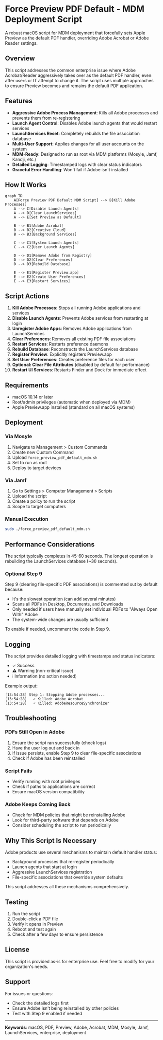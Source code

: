 # Force Preview PDF Default - MDM Deployment Script

A robust macOS script for MDM deployment that forcefully sets Apple Preview as the default PDF handler, overriding Adobe Acrobat or Adobe Reader settings.

## Overview

This script addresses the common enterprise issue where Adobe Acrobat/Reader aggressively takes over as the default PDF handler, even after users or IT attempt to change it. The script uses multiple approaches to ensure Preview becomes and remains the default PDF application.

## Features

- **Aggressive Adobe Process Management**: Kills all Adobe processes and prevents them from re-registering
- **Launch Agent Control**: Disables Adobe launch agents that would restart services
- **LaunchServices Reset**: Completely rebuilds the file association database
- **Multi-User Support**: Applies changes for all user accounts on the system
- **MDM-Ready**: Designed to run as root via MDM platforms (Mosyle, Jamf, Kandji, etc.)
- **Detailed Logging**: Timestamped logs with clear status indicators
- **Graceful Error Handling**: Won't fail if Adobe isn't installed

## How It Works

```mermaid
graph TD
    A[Force Preview PDF Default MDM Script] --> B[Kill Adobe Processes]
    A --> C[Disable Launch Agents]
    A --> D[Clear LaunchServices]
    A --> E[Set Preview as Default]
    
    B --> B1[Adobe Acrobat]
    B --> B2[Creative Cloud]
    B --> B3[Background Services]
    
    C --> C1[System Launch Agents]
    C --> C2[User Launch Agents]
    
    D --> D1[Remove Adobe from Registry]
    D --> D2[Clear Preferences]
    D --> D3[Rebuild Database]
    
    E --> E1[Register Preview.app]
    E --> E2[Create User Preferences]
    E --> E3[Restart Services]
```

## Script Actions

1. **Kill Adobe Processes**: Stops all running Adobe applications and services
2. **Disable Launch Agents**: Prevents Adobe services from restarting at login
3. **Unregister Adobe Apps**: Removes Adobe applications from LaunchServices
4. **Clear Preferences**: Removes all existing PDF file associations
5. **Restart Services**: Restarts preference daemons
6. **Rebuild Database**: Reconstructs the LaunchServices database
7. **Register Preview**: Explicitly registers Preview.app
8. **Set User Preferences**: Creates preference files for each user
9. **Optional: Clear File Attributes** (disabled by default for performance)
10. **Restart UI Services**: Restarts Finder and Dock for immediate effect

## Requirements

- macOS 10.14 or later
- Root/admin privileges (automatic when deployed via MDM)
- Apple Preview.app installed (standard on all macOS systems)

## Deployment

### Via Mosyle

1. Navigate to Management > Custom Commands
2. Create new Custom Command
3. Upload `force_preview_pdf_default_mdm.sh`
4. Set to run as root
5. Deploy to target devices

### Via Jamf

1. Go to Settings > Computer Management > Scripts
2. Upload the script
3. Create a policy to run the script
4. Scope to target computers

### Manual Execution

```bash
sudo ./force_preview_pdf_default_mdm.sh
```

## Performance Considerations

The script typically completes in 45-60 seconds. The longest operation is rebuilding the LaunchServices database (~30 seconds).

### Optional Step 9

Step 9 (clearing file-specific PDF associations) is commented out by default because:
- It's the slowest operation (can add several minutes)
- Scans all PDFs in Desktop, Documents, and Downloads
- Only needed if users have manually set individual PDFs to "Always Open With" Adobe
- The system-wide changes are usually sufficient

To enable if needed, uncomment the code in Step 9.

## Logging

The script provides detailed logging with timestamps and status indicators:
- ✓ Success
- ⚠ Warning (non-critical issue)
- ℹ Information (no action needed)

Example output:
```
[13:54:28] Step 1: Stopping Adobe processes...
[13:54:28]   ✓ Killed: Adobe Acrobat
[13:54:28]   ✓ Killed: AdobeResourceSynchronizer
```

## Troubleshooting

### PDFs Still Open in Adobe

1. Ensure the script ran successfully (check logs)
2. Have the user log out and back in
3. If issue persists, enable Step 9 to clear file-specific associations
4. Check if Adobe has been reinstalled

### Script Fails

- Verify running with root privileges
- Check if paths to applications are correct
- Ensure macOS version compatibility

### Adobe Keeps Coming Back

- Check for MDM policies that might be reinstalling Adobe
- Look for third-party software that depends on Adobe
- Consider scheduling the script to run periodically

## Why This Script Is Necessary

Adobe products use several mechanisms to maintain default handler status:
- Background processes that re-register periodically
- Launch agents that start at login
- Aggressive LaunchServices registration
- File-specific associations that override system defaults

This script addresses all these mechanisms comprehensively.

## Testing

1. Run the script
2. Double-click a PDF file
3. Verify it opens in Preview
4. Reboot and test again
5. Check after a few days to ensure persistence

## License

This script is provided as-is for enterprise use. Feel free to modify for your organization's needs.

## Support

For issues or questions:
- Check the detailed logs first
- Ensure Adobe isn't being reinstalled by other policies
- Test with Step 9 enabled if needed

---

**Keywords**: macOS, PDF, Preview, Adobe, Acrobat, MDM, Mosyle, Jamf, LaunchServices, enterprise, deployment 